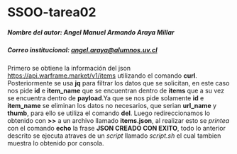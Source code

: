 # SSOO-tarea02
##### Nombre del autor: Angel Manuel Armando Araya Millar
##### Correo institucional: angel.araya@alumnos.uv.cl
Primero se obtiene la información del json https://api.warframe.market/v1/items utilizando el comando **curl**. Posteriormente se usa **jq** para filtrar los datos que se solicitan, en este caso nos pide **id** e **item_name** que se encuentran dentro de **items** que a su vez se encuentra dentro de **payload**.Ya que se nos pide solamente **id** e **item_name** se eliminan los datos no necesarios, que serian **url_name** y **thumb**, para ello se utiliza el comando **del**. Luego redireccionamos lo obtenido con **>>** a un archivo llamado **items.json**, al realizar esto se *printea* con el comando **echo** la frase **JSON CREADO CON EXITO**, todo lo anterior descrito se ejecuta atraves de un *script* llamado *script.sh* el cual tambien muestra lo obtenido por consola.
